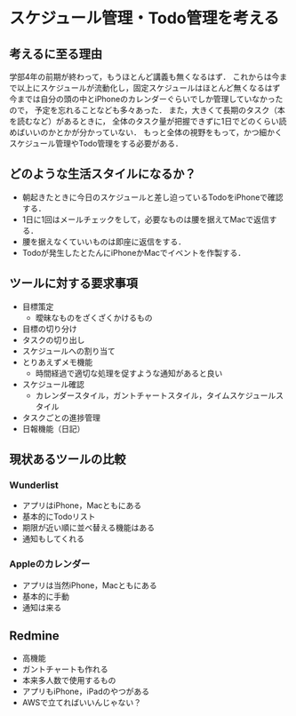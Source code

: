 # スケジュール管理・Todo管理を考える

## 考えるに至る理由

学部4年の前期が終わって，もうほとんど講義も無くなるはず．
これからは今まで以上にスケジュールが流動化し，固定スケジュールはほとんど無くなるはず
今までは自分の頭の中とiPhoneのカレンダーぐらいでしか管理していなかったので，
予定を忘れることなども多々あった．
また，大きくて長期のタスク（本を読むなど）があるときに，
全体のタスク量が把握できずに1日でどのくらい読めばいいのかとかが分かっていない．
もっと全体の視野をもって，かつ細かくスケジュール管理やTodo管理をする必要がある．

## どのような生活スタイルになるか？

* 朝起きたときに今日のスケジュールと差し迫っているTodoをiPhoneで確認する．
* 1日に1回はメールチェックをして，必要なものは腰を据えてMacで返信する．
* 腰を据えなくていいものは即座に返信をする．
* Todoが発生したとたんにiPhoneかMacでイベントを作製する．

## ツールに対する要求事項

* 目標策定
	- 曖昧なものをざくざくかけるもの
* 目標の切り分け
* タスクの切り出し
* スケジュールへの割り当て
* とりあえずメモ機能
	- 時間経過で適切な処理を促すような通知があると良い
* スケジュール確認
	- カレンダースタイル，ガントチャートスタイル，タイムスケジュールスタイル
* タスクごとの進捗管理
* 日報機能（日記）

## 現状あるツールの比較

### Wunderlist

* アプリはiPhone，Macともにある
* 基本的にTodoリスト
* 期限が近い順に並べ替える機能はある
* 通知もしてくれる

### Appleのカレンダー

* アプリは当然iPhone，Macともにある
* 基本的に手動
* 通知は来る

## Redmine

* 高機能
* ガントチャートも作れる
* 本来多人数で使用するもの
* アプリもiPhone，iPadのやつがある
* AWSで立てればいいんじゃない？

